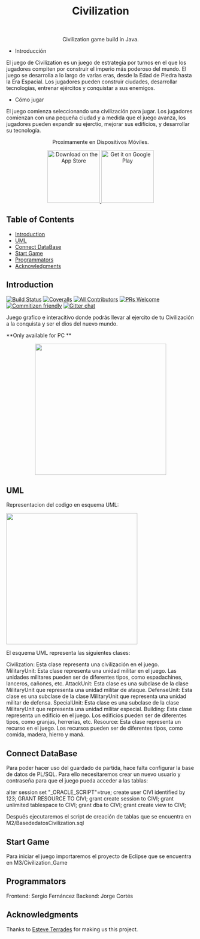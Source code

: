 <h1 align="center"> Civilization </h1> <br>

<p align="center">
  Civilization game build in Java.
</p>




<p align="center">

* Introducción

El juego de Civilization es un juego de estrategia por turnos en el que los jugadores compiten por construir el imperio más poderoso del mundo. El juego se desarrolla a lo largo de varias eras, desde la Edad de Piedra hasta la Era Espacial. Los jugadores pueden construir ciudades, desarrollar tecnologías, entrenar ejércitos y conquistar a sus enemigos.


* Cómo jugar

El juego comienza seleccionando una civilización para jugar. Los jugadores comienzan con una pequeña ciudad y a medida que el juego avanza, los jugadores pueden expandir su ejerctio, mejorar sus edificios, y desarrollar su tecnología.


</p>


<p align="center">
  Proximamente en Dispositivos Móviles.
</p>


<p align="center">
  <a href="https://itunes.apple.com/us/app/gitpoint/id1251245162?mt=8">
    <img alt="Download on the App Store" title="App Store" src="http://i.imgur.com/0n2zqHD.png" width="140">
  </a>

  <a href="https://play.google.com/store/apps/details?id=com.gitpoint">
    <img alt="Get it on Google Play" title="Google Play" src="http://i.imgur.com/mtGRPuM.png" width="140">
  </a>
</p>

<!-- START doctoc generated TOC please keep comment here to allow auto update -->
<!-- DON'T EDIT THIS SECTION, INSTEAD RE-RUN doctoc TO UPDATE -->
## Table of Contents

- [Introduction](#introduction)
- [UML](#uml)
- [Connect DataBase](#database)
- [Start Game](#startgame)
- [Programmators](#programmators)
- [Acknowledgments](#acknowledgments)

<!-- END doctoc generated TOC please keep comment here to allow auto update -->

## Introduction

[![Build Status](https://img.shields.io/travis/gitpoint/git-point.svg?style=flat-square)](https://travis-ci.org/gitpoint/git-point)
[![Coveralls](https://img.shields.io/coveralls/github/gitpoint/git-point.svg?style=flat-square)](https://coveralls.io/github/gitpoint/git-point)
[![All Contributors](https://img.shields.io/badge/all_contributors-73-orange.svg?style=flat-square)](./CONTRIBUTORS.md)
[![PRs Welcome](https://img.shields.io/badge/PRs-welcome-brightgreen.svg?style=flat-square)](http://makeapullrequest.com)
[![Commitizen friendly](https://img.shields.io/badge/commitizen-friendly-brightgreen.svg?style=flat-square)](http://commitizen.github.io/cz-cli/)
[![Gitter chat](https://img.shields.io/badge/chat-on_gitter-008080.svg?style=flat-square)](https://gitter.im/git-point)

Juego grafico e interacitivo donde podrás llevar al ejercito de tu Civilización a la conquista y ser el dios del nuevo mundo.

**Only available for PC **

<p align="center">
  <img src = "[http://i.imgur.com/HowF6aM.png](https://cdn.midjourney.com/a6c14838-53a2-4509-9d9f-a4b59b2827bb/0_3.png)" width=350>
</p>

## UML

Representacion del codigo en esquema UML:

  <img src = "[[http://i.imgur.com/HowF6aM.png](https://cdn.midjourney.com/a6c14838-53a2-4509-9d9f-a4b59b2827bb/0_3.png)](https://i.postimg.cc/zBBFTZjZ/Fernandez-Sergio-Cortes-Jorge-UML.png)" width=350>

El esquema UML representa las siguientes clases: 

Civilization: Esta clase representa una civilización en el juego. 
</br>
MilitaryUnit: Esta clase representa una unidad militar en el juego. Las unidades militares pueden ser de diferentes tipos, como espadachines, lanceros, cañones, etc.
AttackUnit: Esta clase es una subclase de la clase MilitaryUnit que representa una unidad militar de ataque.
DefenseUnit: Esta clase es una subclase de la clase MilitaryUnit que representa una unidad militar de defensa.
SpecialUnit: Esta clase es una subclase de la clase MilitaryUnit que representa una unidad militar especial.
Building: Esta clase representa un edificio en el juego. Los edificios pueden ser de diferentes tipos, como granjas, herrerías, etc.
Resource: Esta clase representa un recurso en el juego. Los recursos pueden ser de diferentes tipos, como comida, madera, hierro y maná.


## Connect DataBase

Para poder hacer uso del guardado de partida, hace falta configurar la base de datos de PL/SQL.
Para ello necesitaremos crear un nuevo usuario y contraseña para que el juego pueda acceder a las tablas:

alter session set "_ORACLE_SCRIPT"=true;
create user CIVI identified by 123;
GRANT RESOURCE TO CIVI;
grant create session to CIVI;
grant unlimited tablespace to CIVI;
grant dba to CIVI;
grant create view to CIVI;


Después ejecutaremos el script de creación de tablas que se encuentra en M2/BasededatosCivilization.sql


## Start Game

Para iniciar el juego importaremos el proyecto de Eclipse que se encuentra en M3/Civilization_Game



## Programmators

Frontend: Sergio Fernáncez
Backend: Jorge Cortés



## Acknowledgments

Thanks to [Esteve Terrades]([https://www.jetbrains.com](https://www.iesesteveterradas.cat/)) for making us this project.

